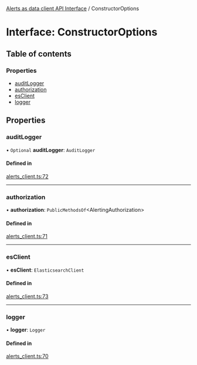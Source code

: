 [Alerts as data client API Interface](../alerts_client_api.md) / ConstructorOptions

# Interface: ConstructorOptions

## Table of contents

### Properties

- [auditLogger](constructoroptions.md#auditlogger)
- [authorization](constructoroptions.md#authorization)
- [esClient](constructoroptions.md#esclient)
- [logger](constructoroptions.md#logger)

## Properties

### auditLogger

• `Optional` **auditLogger**: `AuditLogger`

#### Defined in

[alerts_client.ts:72](https://github.com/elastic/kibana/blob/main/x-pack/platform/plugins/shared/rule_registry/server/alert_data_client/alerts_client.ts#L72)

___

### authorization

• **authorization**: `PublicMethodsOf`<AlertingAuthorization\>

#### Defined in

[alerts_client.ts:71](https://github.com/elastic/kibana/blob/main/x-pack/platform/plugins/shared/rule_registry/server/alert_data_client/alerts_client.ts#L71)

___

### esClient

• **esClient**: `ElasticsearchClient`

#### Defined in

[alerts_client.ts:73](https://github.com/elastic/kibana/blob/main/x-pack/platform/plugins/shared/rule_registry/server/alert_data_client/alerts_client.ts#L73)

___

### logger

• **logger**: `Logger`

#### Defined in

[alerts_client.ts:70](https://github.com/elastic/kibana/blob/main/x-pack/platform/plugins/shared/rule_registry/server/alert_data_client/alerts_client.ts#L70)
